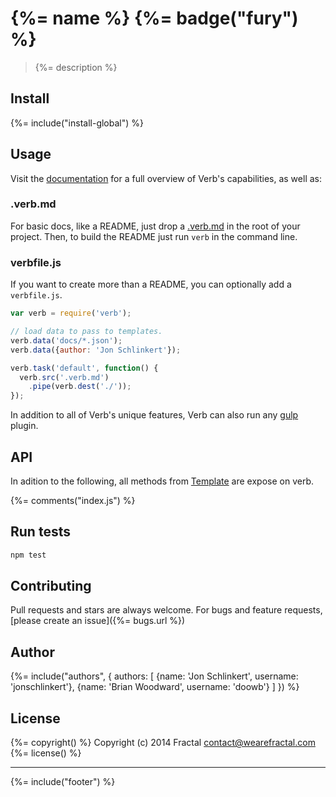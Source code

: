 # {%= name %} {%= badge("fury") %}

> {%= description %}

## Install
{%= include("install-global") %}


## Usage

Visit the [documentation](./docs/DOCS.md) for a full overview of Verb's capabilities, as well as:



### .verb.md

For basic docs, like a README, just drop a [.verb.md](./.verb.md) in the root of your project. Then, to build the README just run `verb` in the command line.


### verbfile.js

If you want to create more than a README, you can optionally add a `verbfile.js`.

```js
var verb = require('verb');

// load data to pass to templates.
verb.data('docs/*.json');
verb.data({author: 'Jon Schlinkert'});

verb.task('default', function() {
  verb.src('.verb.md')
    .pipe(verb.dest('./'));
});
```

In addition to all of Verb's unique features, Verb can also run any [gulp](https://github.com/gulpjs/gulp) plugin.


## API

In adition to the following, all methods from [Template](https://github.com/jonschlinkert/template) are expose on verb.

{%= comments("index.js") %}


## Run tests

```bash
npm test
```

## Contributing
Pull requests and stars are always welcome. For bugs and feature requests, [please create an issue]({%= bugs.url %})

## Author
{%= include("authors", {
  authors: [
    {name: 'Jon Schlinkert', username: 'jonschlinkert'},
    {name: 'Brian Woodward', username: 'doowb'}
  ]
}) %}

## License
{%= copyright() %}
Copyright (c) 2014 Fractal <contact@wearefractal.com>
{%= license() %}

***

{%= include("footer") %}
